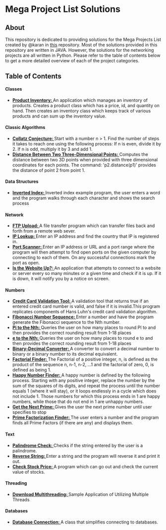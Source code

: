 # Mega Project List Solutions

## About
This repository is dedicated to providing solutions for the Mega Projects List created by @karan in [this](https://github.com/karan/Projects/) repository. Most of the solutions provided in this repository are written in JAVA. However, the solutions for the networking projects are all written in Python. Please refer to the table of contents below to get a more detailed overview of each of the project categories. 

## Table of Contents
#### Classes
- [<b>Product Inventory: </b>](Classes/Product_Inventory.java) An application which manages an inventory of products. Creates a product class which has a price, id, and quantity on hand. Then creates an inventory class which keeps track of various products and can sum up the inventory value.

#### Classic Algorithms
- [<b>Collatz Conjecture: </b>](Classic_Algorithms/Collatz_Conjecture.java) Start with a number n > 1. Find the number of steps it takes to reach one using the following process: If n is even, divide it by 2. If n is odd, multiply it by 3 and add 1.
- [<b>Distance Between Two Three-Dimensional Points: </b>](Classic_Algorithms/testP3D.java) Computes the distance between two 3D points when provided with three dimensional coordinates for each points. The command: 'p2.distance(p1)' provides the distance of point 2 from point 1.

#### Data Structures
- [<b>Inverted Index: </b>](Data_Structures/) Inverted index example program, the user enters a word and the program walks through each character and shows the search process

#### Network
- [<b>FTP Upload: </b>](Network/FTPTransfer.py) A file transfer program which can transfer files back and forth from a remote web sever.
- [<b>IP Lookup: </b>](Network/IPLookup.py) Enter an IP address and find the country that IP is registered in.
- [<b>Port Scanner: </b>](Network/PortScanner.py) Enter an IP address or URL and a port range where the program will then attempt to find open ports on the given computer by connecting to each of them. On any successful connections mark the port as open.
- [<b>Is the Website Up?: </b>](Network/isWebsiteUp.py) An application that attempts to connect to a website or server every so many minutes or a given time and check if it is up. If it is down, it will notify you by a notice on screen.

#### Numbers
- [<b>Credit Card Validation Tool: </b>](Numbers/Creditcard.java) A validation tool that returns true if an entered credit card number is valid, and false if it is invalid.This program replicates components of Hans Luhn's credit card validation algorithm.
- [<b>Fibonacci Number Sequence: </b>](Numbers/Fibonacci.java) Enter a number and have the program generate the Fibonacci sequence to the Nth number.
- [<b>Pi to the Nth: </b>](Numbers/Pi_to_the_Nth.java) Queries the user on how many places to round PI to and then provides the correct rounding result from 1-18 places
- [<b>e to the Nth: </b>](Numbers/e_to_the_Nth.java) Queries the user on how many places to round e to and then provides the correct rounding result from 1-18 places
- [<b>Binary-Decimal Converter: </b>](Numbers/binary_decimal_conversion.java) A converter to convert a decimal number to binary or a binary number to its decimal equivalent.
- [<b>Factorial Finder: </b>](Numbers/factorial_finder.java) The Factorial of a positive integer, n, is defined as the product of the sequence n, n-1, n-2, ...1 and the factorial of zero, 0, is defined as being 1.
- [<b>Happy Number Finder: </b>](Numbers/happy_numbers.java) A happy number is defined by the following process. Starting with any positive integer, replace the number by the sum of the squares of its digits, and repeat the process until the number equals 1 (where it will stay), or it loops endlessly in a cycle which does not include 1. Those numbers for which this process ends in 1 are happy numbers, while those that do not end in 1 are unhappy numbers.
- [<b>Get the Next Prime: </b>](Numbers/next_Prime.java) Gives the user the next prime number until user specifies to stop
- [<b>Prime Factorization Finder: </b>](Numbers/prime_Factorization.java) The user enters a number and the program finds all Prime Factors (if there are any) and displays them.

#### Text
- [<b>Palindrome Check: </b>](Text/Palindrome_Check.java) Checks if the string entered by the user is a palindrome.
- [<b>Reverse String: </b>](Text/Reverse_String.java) Enter a string and the program will reverse it and print it out.
- [<b>Check Stock Price: </b>](Text/Stock_Price.java) A program which can go out and check the current value of stocks.

#### Threading
- [<b>Download Multithreading: </b>](Multithreading/Download_Multithreading.java) Sample Application of Utilizing Multiple Threads

#### Databases
- [<b>Database Connection: </b>](Databases/DatabaseConnection.java) A class that simplifies connecting to databases.

